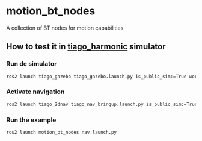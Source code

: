 # motion_bt_nodes
A collection of BT nodes for motion capabilities

## How to test it in [tiago_harmonic](https://github.com/Tiago-Harmonic/tiago_harmonic) simulator

### Run de simulator
```bash
ros2 launch tiago_gazebo tiago_gazebo.launch.py is_public_sim:=True world_name:=house
```

### Activate navigation
```bash
ros2 launch tiago_2dnav tiago_nav_bringup.launch.py is_public_sim:=True world_name:=small_house
```

### Run the example
```bash
ros2 launch motion_bt_nodes nav.launch.py 
```
